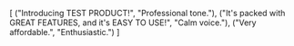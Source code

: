 [
  ("Introducing TEST PRODUCT!", "Professional tone."),
  ("It's packed with GREAT FEATURES, and it's EASY TO USE!", "Calm voice."),
  ("Very affordable.", "Enthusiastic.")
]